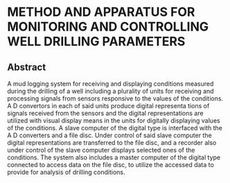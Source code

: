 # METHOD AND APPARATUS FOR MONITORING AND CONTROLLING WELL DRILLING PARAMETERS

## Abstract
A mud logging system for receiving and displaying conditions measured during the drilling of a well including a plurality of units for receiving and processing signals from sensors responsive to the values of the conditions. A D convertors in each of said units produce digital representa tions of signals received from the sensors and the digital representations are utilized with visual display means in the units for digitally displaying values of the conditions. A slave computer of the digital type is interfaced with the A D converters and a file disc. Under control of said slave computer the digital representations are transferred to the file disc, and a recorder also under control of the slave computer displays selected ones of the conditions. The system also includes a master computer of the digital type connected to access data on the file disc, to utilize the accessed data to provide for analysis of drilling conditions.